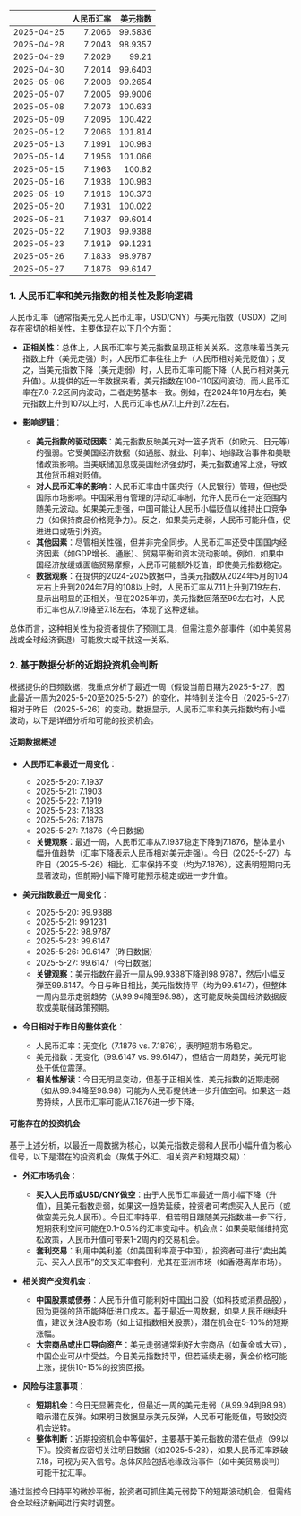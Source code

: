 |            |   人民币汇率 |   美元指数 |
|:-----------|-------------:|-----------:|
| 2025-04-25 |       7.2066 |    99.5836 |
| 2025-04-28 |       7.2043 |    98.9357 |
| 2025-04-29 |       7.2029 |    99.21   |
| 2025-04-30 |       7.2014 |    99.6403 |
| 2025-05-06 |       7.2008 |    99.2654 |
| 2025-05-07 |       7.2005 |    99.9006 |
| 2025-05-08 |       7.2073 |   100.633  |
| 2025-05-09 |       7.2095 |   100.422  |
| 2025-05-12 |       7.2066 |   101.814  |
| 2025-05-13 |       7.1991 |   100.983  |
| 2025-05-14 |       7.1956 |   101.066  |
| 2025-05-15 |       7.1963 |   100.82   |
| 2025-05-16 |       7.1938 |   100.983  |
| 2025-05-19 |       7.1916 |   100.373  |
| 2025-05-20 |       7.1931 |   100.022  |
| 2025-05-21 |       7.1937 |    99.6014 |
| 2025-05-22 |       7.1903 |    99.9388 |
| 2025-05-23 |       7.1919 |    99.1231 |
| 2025-05-26 |       7.1833 |    98.9787 |
| 2025-05-27 |       7.1876 |    99.6147 |![图](shibor.png)

### 1. 人民币汇率和美元指数的相关性及影响逻辑

人民币汇率（通常指美元兑人民币汇率，USD/CNY）与美元指数（USDX）之间存在密切的相关性，主要体现在以下几个方面：

- **正相关性**：总体上，人民币汇率与美元指数呈现正相关关系。这意味着当美元指数上升（美元走强）时，人民币汇率往往上升（人民币相对美元贬值）；反之，当美元指数下降（美元走弱）时，人民币汇率可能下降（人民币相对美元升值）。从提供的近一年数据来看，美元指数在100-110区间波动，而人民币汇率在7.0-7.2区间内波动，二者走势基本一致。例如，在2024年10月左右，美元指数上升到107以上时，人民币汇率也从7.1上升到7.2左右。

- **影响逻辑**：
  - **美元指数的驱动因素**：美元指数反映美元对一篮子货币（如欧元、日元等）的强弱。它受美国经济数据（如通胀、就业、利率）、地缘政治事件和美联储政策影响。当美联储加息或美国经济强劲时，美元指数通常上涨，导致其他货币相对贬值。
  - **对人民币汇率的影响**：人民币汇率由中国央行（人民银行）管理，但也受国际市场影响。中国采用有管理的浮动汇率制，允许人民币在一定范围内随美元波动。如果美元走强，中国可能让人民币小幅贬值以维持出口竞争力（如保持商品价格竞争力）。反之，如果美元走弱，人民币可能升值，促进进口或吸引外资。
  - **其他因素**：尽管相关性强，但并非完全同步。人民币汇率还受中国国内经济因素（如GDP增长、通胀）、贸易平衡和资本流动影响。例如，如果中国经济放缓或面临贸易摩擦，人民币可能额外贬值，即使美元指数稳定。
  - **数据观察**：在提供的2024-2025数据中，当美元指数从2024年5月的104左右上升到2024年7月的108以上时，人民币汇率从7.11上升到7.19左右，显示出明显的正相关。但在2025年初，美元指数回落至99左右时，人民币汇率也从7.19降至7.18左右，体现了这种逻辑。

总体而言，这种相关性为投资者提供了预测工具，但需注意外部事件（如中美贸易战或全球经济衰退）可能放大或干扰这一关系。

### 2. 基于数据分析的近期投资机会判断

根据提供的日频数据，我重点分析了最近一周（假设当前日期为2025-5-27，因此最近一周为2025-5-20至2025-5-27）的变化，并特别关注今日（2025-5-27）相对于昨日（2025-5-26）的变动。数据显示，人民币汇率和美元指数均有小幅波动，以下是详细分析和可能的投资机会。

#### 近期数据概述
- **人民币汇率最近一周变化**：
  - 2025-5-20: 7.1937
  - 2025-5-21: 7.1903
  - 2025-5-22: 7.1919
  - 2025-5-23: 7.1833
  - 2025-5-26: 7.1876
  - 2025-5-27: 7.1876（今日数据）
  - **关键观察**：最近一周，人民币汇率从7.1937稳定下降到7.1876，整体呈小幅升值趋势（汇率下降表示人民币相对美元走强）。今日（2025-5-27）与昨日（2025-5-26）相比，汇率保持不变（均为7.1876），这表明短期内无显著波动，但前期小幅下降可能预示稳定或进一步升值。

- **美元指数最近一周变化**：
  - 2025-5-20: 99.9388
  - 2025-5-21: 99.1231
  - 2025-5-22: 98.9787
  - 2025-5-23: 99.6147
  - 2025-5-26: 99.6147（昨日数据）
  - 2025-5-27: 99.6147（今日数据）
  - **关键观察**：美元指数在最近一周从99.9388下降到98.9787，然后小幅反弹至99.6147。今日与昨日相比，美元指数持平（均为99.6147），但整体一周内显示走弱趋势（从99.94降至98.98），这可能反映美国经济数据疲软或美联储政策预期。

- **今日相对于昨日的整体变化**：
  - 人民币汇率：无变化（7.1876 vs. 7.1876），表明短期市场稳定。
  - 美元指数：无变化（99.6147 vs. 99.6147），但结合一周趋势，美元可能处于低位震荡。
  - **相关性解读**：今日无明显变动，但基于正相关性，美元指数的近期走弱（如从99.94降至98.98）可能为人民币提供进一步升值空间。如果这一趋势持续，人民币汇率可能从7.1876进一步下降。

#### 可能存在的投资机会
基于上述分析，以最近一周数据为核心，以美元指数走弱和人民币小幅升值为核心信号，以下是潜在的投资机会（聚焦于外汇、相关资产和短期交易）：

- **外汇市场机会**：
  - **买入人民币或USD/CNY做空**：由于人民币汇率最近一周小幅下降（升值），且美元指数走弱，如果这一趋势延续，投资者可考虑买入人民币（或做空美元兑人民币）。今日汇率持平，但若明日跟随美元指数进一步下行，短期获利空间可能在0.1-0.5%的汇率变动中。机会点：如果美联储维持宽松政策，人民币升值可带来1-2周内的交易机会。
  - **套利交易**：利用中美利差（如美国利率高于中国），投资者可进行“卖出美元、买入人民币”的交叉汇率套利，尤其在亚洲市场（如香港离岸市场）。

- **相关资产投资机会**：
  - **中国股票或债券**：人民币升值可能利好中国出口股（如科技或消费品股），因为更强的货币能降低进口成本。基于最近一周数据，如果人民币继续升值，建议关注A股市场（如上证指数相关股票），潜在机会在5-10%的短期涨幅。
  - **大宗商品或出口导向资产**：美元走弱通常利好大宗商品（如黄金或大豆），中国企业可从中受益。今日美元指数持平，但若延续走弱，黄金价格可能上涨，提供10-15%的投资回报。

- **风险与注意事项**：
  - **短期机会**：今日无显著变化，但最近一周的美元走弱（从99.94到98.98）暗示潜在反弹。如果明日数据显示美元反弹，人民币可能贬值，导致投资机会逆转。
  - **整体判断**：近期投资机会中等偏好，主要基于美元指数的潜在低点（99以下）。投资者应密切关注明日数据（如2025-5-28），如果人民币汇率跌破7.18，可视为买入信号。总体风险包括地缘政治事件（如中美贸易谈判）可能干扰汇率。

通过监控今日持平的微妙平衡，投资者可抓住美元弱势下的短期波动机会，但需结合全球经济新闻进行实时调整。